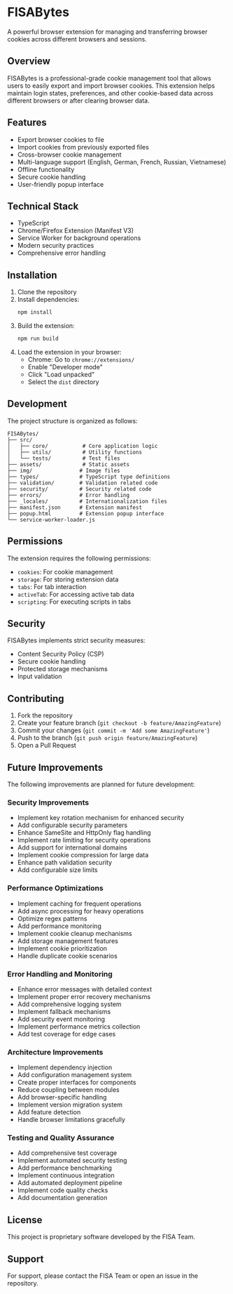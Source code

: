 # FISABytes

A powerful browser extension for managing and transferring browser cookies across different browsers and sessions.

## Overview

FISABytes is a professional-grade cookie management tool that allows users to easily export and import browser cookies. This extension helps maintain login states, preferences, and other cookie-based data across different browsers or after clearing browser data.

## Features

- Export browser cookies to file
- Import cookies from previously exported files
- Cross-browser cookie management
- Multi-language support (English, German, French, Russian, Vietnamese)
- Offline functionality
- Secure cookie handling
- User-friendly popup interface

## Technical Stack

- TypeScript
- Chrome/Firefox Extension (Manifest V3)
- Service Worker for background operations
- Modern security practices
- Comprehensive error handling

## Installation

1. Clone the repository
2. Install dependencies:
   ```bash
   npm install
   ```
3. Build the extension:
   ```bash
   npm run build
   ```
4. Load the extension in your browser:
   - Chrome: Go to `chrome://extensions/`
   - Enable "Developer mode"
   - Click "Load unpacked"
   - Select the `dist` directory

## Development

The project structure is organized as follows:

```
FISABytes/
├── src/
│   ├── core/           # Core application logic
│   ├── utils/          # Utility functions
│   └── tests/          # Test files
├── assets/             # Static assets
├── img/               # Image files
├── types/             # TypeScript type definitions
├── validation/        # Validation related code
├── security/          # Security related code
├── errors/            # Error handling
├── _locales/          # Internationalization files
├── manifest.json      # Extension manifest
├── popup.html         # Extension popup interface
└── service-worker-loader.js
```

## Permissions

The extension requires the following permissions:
- `cookies`: For cookie management
- `storage`: For storing extension data
- `tabs`: For tab interaction
- `activeTab`: For accessing active tab data
- `scripting`: For executing scripts in tabs

## Security

FISABytes implements strict security measures:
- Content Security Policy (CSP)
- Secure cookie handling
- Protected storage mechanisms
- Input validation

## Contributing

1. Fork the repository
2. Create your feature branch (`git checkout -b feature/AmazingFeature`)
3. Commit your changes (`git commit -m 'Add some AmazingFeature'`)
4. Push to the branch (`git push origin feature/AmazingFeature`)
5. Open a Pull Request

## Future Improvements

The following improvements are planned for future development:

### Security Improvements
- Implement key rotation mechanism for enhanced security
- Add configurable security parameters
- Enhance SameSite and HttpOnly flag handling
- Implement rate limiting for security operations
- Add support for international domains
- Implement cookie compression for large data
- Enhance path validation security
- Add configurable size limits

### Performance Optimizations
- Implement caching for frequent operations
- Add async processing for heavy operations
- Optimize regex patterns
- Add performance monitoring
- Implement cookie cleanup mechanisms
- Add storage management features
- Implement cookie prioritization
- Handle duplicate cookie scenarios

### Error Handling and Monitoring
- Enhance error messages with detailed context
- Implement proper error recovery mechanisms
- Add comprehensive logging system
- Implement fallback mechanisms
- Add security event monitoring
- Implement performance metrics collection
- Add test coverage for edge cases

### Architecture Improvements
- Implement dependency injection
- Add configuration management system
- Create proper interfaces for components
- Reduce coupling between modules
- Add browser-specific handling
- Implement version migration system
- Add feature detection
- Handle browser limitations gracefully

### Testing and Quality Assurance
- Add comprehensive test coverage
- Implement automated security testing
- Add performance benchmarking
- Implement continuous integration
- Add automated deployment pipeline
- Implement code quality checks
- Add documentation generation

## License

This project is proprietary software developed by the FISA Team.

## Support

For support, please contact the FISA Team or open an issue in the repository. 